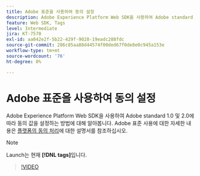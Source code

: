```yaml
---
title: Adobe 표준을 사용하여 동의 설정
description: Adobe Experience Platform Web SDK을 사용하여 Adobe standard 1.0 및 2.0에 따라 동의 값을 설정하는 방법에 대해 알아봅니다.
feature: Web SDK, Tags
level: Intermediate
jira: KT-7570
exl-id: aa042e2f-5b22-429f-9028-19eadc288fdc
source-git-commit: 286c85aa88d44574f00ded67f0de8e0c945a153e
workflow-type: tm+mt
source-wordcount: '76'
ht-degree: 0%

---
```


# Adobe 표준을 사용하여 동의 설정

Adobe Experience Platform Web SDK을 사용하여 Adobe standard 1.0 및 2.0에 따라 동의 값을 설정하는 방법에 대해 알아봅니다. Adobe 표준 사용에 대한 자세한 내용은 [플랫폼의 동의 처리](https://experienceleague.adobe.com/docs/experience-platform/landing/governance-privacy-security/consent/iab/overview.html?lang=ko)에 대한 설명서를 참조하십시오.

>[!NOTE]
>
> Launch는 현재 **[!DNL tags]**&#x200B;입니다.

>[!VIDEO](https://video.tv.adobe.com/v/332694/?learn=on&enablevpops)
